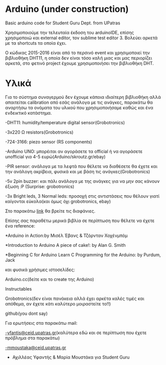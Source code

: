 # Arduino (under construction)
Basic arduino code for Student Guru Dept. from UPatras

Χρησιμοποιούμε την τελευταία έκδοση του arduinoIDE, επίσης χρησιμοποιώ και external editor, τον sublime test editor 3. Βολεύει αρκετά με τα shortcuts τα οποία έχει.

  Ο κώδικας 2015-2016 είναι από το περσινό event και χρησιμοποιεί την βιβλιοθήκη DHT11, 
η οποία δεν είναι τόσο καλή μιας και μας περιορίζει αρκετά, στο φετινό project έχουμε χρησιμοποιήσει την βιβλιοθήκη DHT.

 # Υλικά
 Για το σύστημα συναγερμού δεν έχουμε κάποια ιδιαίτερη βιβλιοθήκη αλλά απαιτείται calibration από εσάς ανάλογα με τις ανάγκες,
παρακάτω θα αναρτήσω τα ονόματα του υλικού που χρησιμοποιήσαμε καθώς και ένα ενδεικτικό κατάστημα.

-DHT11: humidity/temperature digital sensor(Grobotronics)

-3x220 Ω resistors(Grobotronics)

-724-3166: piezo sensor (RS components)

-Arduino UNO: μπορέιται αν αγοράσετε τα official ή να αγοράσετε unofficial για 4-5 ευρώ(Arduino/skroutz.gr/ebay)

-PIR sensor: ανάλογα με τα λεφτά που θέλετε να διαθέσετε θα έχετε και την ανάλογη ακρίβεια, φυσικά και με βάση τις ανάγκες(Grobotronics)

-5v 2pin buzzer: και πάλι ανάλογα με της ανάγκες για να μην σας κάνουν έξωση :P (Surprise: grobotronics)

-3x Bright leds, 3 Normal leds: προσοχή στις αντιστάσεις που θέλουν γιατί καίγονται εύκολα(και όμως όχι grobotronics, ebay)

Στο παρακάτω [link](https://1drv.ms/p/s!Aj4a_IXeQeuboQcY3o6YVYeGqVah) θα βρείτε τις διαφάνιες.



Επίσης σας παραθέτω μερικά βιβλία σε περίπτωση που θέλετε να έχετε ένα reference:

*Arduino in Action:by Μισέλ Έβανς & Τζόρνταν Χοχένμπόμ

*Introduction to Arduino A piece of cake!: by Alan G. Smith

*Beginning C for Arduino Learn C Programming for the Arduino: by Purdum, Jack

και φυσικά χρήσιμες ιστοσελίδες:

Arduino.cc(δείτε και το create της Arduino)

Instructables

Grobotronics(δεν είναι πανάκεια αλλά έχει αρκέτα καλές τιμές και απόθεμα, αν έχετε κάτι καλύτερο μοιραστείτε το!!)

github(you dont say)

Για ερωτήσεις στα παρακάτω mail: 

-yfantis@ceid.upatras.gr(καλύτερα εδώ και σε περίπτωση που έχετε πρόβλημα στα παρακάτω)

-mmoustaka@ceid.upatras.gr

- Αχιλλέας Υφαντής & Μαρία Μουστάκα για Student Guru
